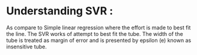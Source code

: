 # Understanding SVR :   
As compare to Simple linear regression where the effort is made to best fit the line. The SVR works of attempt to best fit the tube. The width of the tube is treated as margin of error and is presented by epsilon (e) known as insensitive tube.  


